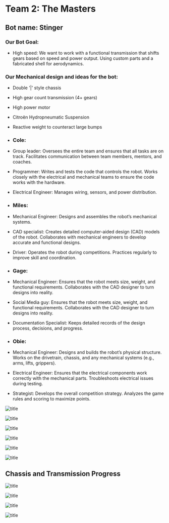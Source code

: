 # Team 2: The Masters

## Bot name: Stinger

### Our Bot Goal:
* High speed: We want to work with a functional transmission that shifts gears based on speed and power output. Using custom parts and a fabricated shell for aerodynamics.
### Our Mechanical design and ideas for the bot:
* Double '|' style chassis
* High gear count transmission (4+ gears)
* High power motor
* Citroën Hydropneumatic Suspension
* Reactive weight to counteract large bumps

* ### Cole:
* Group leader: Oversees the entire team and ensures that all tasks are on track.
Facilitates communication between team members, mentors, and coaches.
* Programmer: Writes and tests the code that controls the robot. Works closely with the electrical and mechanical teams to ensure the code works with the hardware.
* Electrical Engineer: Manages wiring, sensors, and power distribution.
* ### Miles:
* Mechanical Engineer: Designs and assembles the robot’s mechanical systems.
* CAD specialist: Creates detailed computer-aided design (CAD) models of the robot.
Collaborates with mechanical engineers to develop accurate and functional designs.
* Driver: Operates the robot during competitions.
Practices regularly to improve skill and coordination.
* ### Gage:
* Mechanical Engineer: Ensures that the robot meets size, weight, and functional requirements.
Collaborates with the CAD designer to turn designs into reality.
* Social Media guy: Ensures that the robot meets size, weight, and functional requirements.
Collaborates with the CAD designer to turn designs into reality.
* Documentation Specialist: Keeps detailed records of the design process, decisions, and progress.
* ### Obie:
* Mechanical Engineer: Designs and builds the robot’s physical structure.
Works on the drivetrain, chassis, and any mechanical systems (e.g., arms, lifts, grippers).
* Electrical Engineer: Ensures that the electrical components work correctly with the mechanical parts.
Troubleshoots electrical issues during testing.
* Strategist: Develops the overall competition strategy.
Analyzes the game rules and scoring to maximize points.
  
![title](https://github.com/9622676/The-Masters/blob/main/Images/20240829_123855.jpg?raw=true)

![title](https://github.com/9622676/The-Masters/blob/main/Images/Fullview.png?raw=true)

![title](https://github.com/9622676/The-Masters/blob/main/Images/front.png?raw=true)

![title](https://github.com/9622676/The-Masters/blob/main/Images/Top.png?raw=true)

![title](https://github.com/9622676/The-Masters/blob/main/Images/Sideview.png?raw=true)

![title](https://github.com/9622676/The-Masters/blob/main/Images/Screenshot%202024-09-11%207.26.42%20PM.png?raw=true)

## Chassis and Transmission Progress
![title]()

![title]()

![title]()

![title]()
